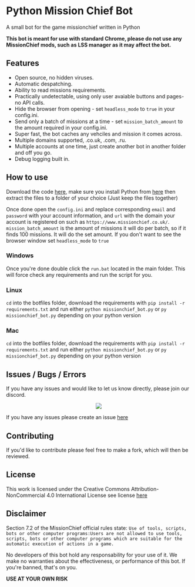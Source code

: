 # Python Mission Chief Bot

A small bot for the game missionchief written in Python

**This bot is meant for use with standard Chrome, please do not use any MissionChief mods, such as LSS manager as it may affect the bot.**

## Features
- Open source, no hidden viruses.
- Automatic despatching.
- Ability to read missions requirements.
- Practically undetectable, using only user avaiable buttons and pages- no API calls.
- Hide the browser from opening - set `headless_mode` to `true` in your config.ini.
- Send only a batch of missions at a time - set `mission_batch_amount` to the amount required in your config.ini.
- Super fast, the bot caches any vehciles and mission it comes across.
- Multiple domains supported, .co.uk, .com, .ru.
- Multiple accounts at one time, just create another bot in another folder and off you go.
- Debug logging built in.


## How to use
Download the code [here](https://github.com/codesidian/Python-MissionChiefBot/archive/master.zip), make sure you install Python from [here](https://www.python.org/downloads/) then extract the files to a folder of your choice (Just keep the files together)

Once done open the `config.ini` and replace corresponding `email` and `password` with your account information, and `url` with the domain your account is registered on such as `https://www.missionchief.co.uk/`. 
`mission_batch_amount` is the amount of missions it will do per batch, so if it finds 100 missions. It will do the set amount.
If you don't want to see the browser window set `headless_mode` to `true`

### Windows
Once you're done double click the `run.bat` located in the main folder. This will force check any requirements and run the script for you. 

### Linux
 `cd` into the botfiles folder, download the requirements with `pip install -r requirements.txt` and run either `python missionchief_bot.py` or `py missionchief_bot.py` depending on your python version
 
 ### Mac
 `cd` into the botfiles folder, download the requirements with `pip install -r requirements.txt` and run either `python missionchief_bot.py` or `py missionchief_bot.py` depending on your python version


## Issues / Bugs / Errors

If you have any issues and would like to let us know directly, please join our discord.
<p align="center">
  <a href="https://discord.gg/DshUEeg">
    <img src="https://discordapp.com/api/guilds/676191159638425620/widget.png?style=banner2" />
  </a>
</p>

If you have any issues please create an issue [here](https://github.com/codesidian/Python-MissionChiefBot/issues)


## Contributing

If you'd like to contribute please feel free to make a fork, which will then be reviewed.


## License
This work is licensed under the Creative Commons Attribution-NonCommercial 4.0 International License
see license [here](https://github.com/codesidian/Python-MissionChiefBot/blob/master/LICENSE.md)

## Disclaimer
Section 7.2 of the MissionChief official rules state:
`Use of tools, scripts, bots or other computer programs:Users are not allowed to use tools, scripts, bots or other computer programs which are suitable for the automatic execution of actions in a game.`

No developers of this bot hold any responsability for your use of it. We make no warranties about the effectiveness, or performance of this bot. If you're banned, that's on you. 

**USE AT YOUR OWN RISK**
